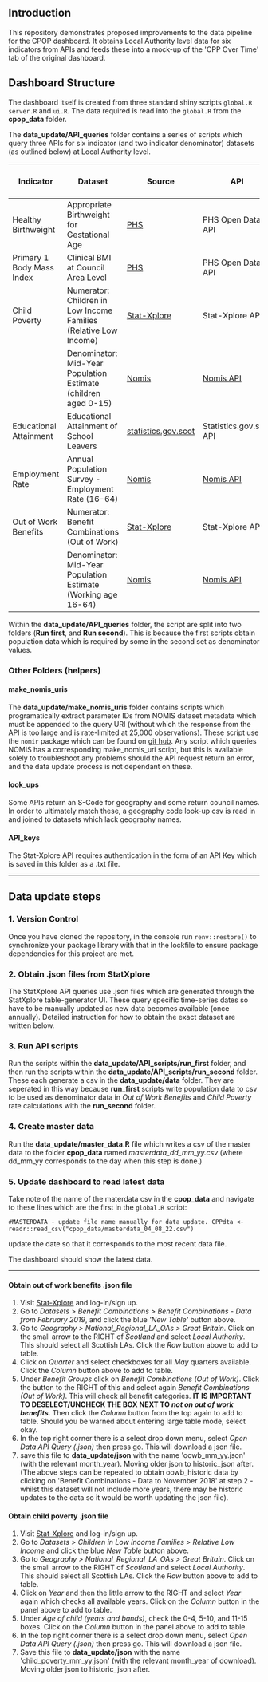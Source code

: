 ## Introduction

This repository demonstrates proposed improvements to the data pipeline for the CPOP dashboard. It obtains Local Authority level data for six indicators from APIs and feeds these into a mock-up of the 'CPP Over Time' tab of the original dashboard. 

## Dashboard Structure

The dashboard itself is created from three standard shiny scripts `global.R` `server.R` and `ui.R`. The data required is read into the  `global.R` from the **cpop_data** folder.

The **data_update/API_queries** folder contains a series of scripts which query three APIs for six indicator (and two indicator denominator) datasets (as outlined below) at Local Authority level.


| Indicator | Dataset | Source | API | Cusom Package required? | Script Name
| ---       | ---     | ---    | --- |    --- | --- |
|Healthy Birthweight | Appropriate Birthweight for Gestational Age |[PHS](https://www.opendata.nhs.scot/dataset/births-in-scottish-hospitals/resource/a5d4de3f-e340-455f-b4e4-e26321d09207) | PHS Open Data API | [phsopendata()](https://github.com/Public-Health-Scotland/phsopendata) | run_second/healthy_birthweight.R |
|Primary 1 Body Mass Index | Clinical BMI at Council Area Level | [PHS](https://www.opendata.nhs.scot/dataset/primary-1-body-mass-index-bmi-statistics/resource/4a3daa0f-1580-4a59-ac9e-64d9a31a4429) | PHS Open Data API | [phsopendata()](https://github.com/Public-Health-Scotland/phsopendata) | run_second/primary_1_body_mass_index.R |
|Child Poverty | Numerator: Children in Low Income Families (Relative Low Income) | [Stat-Xplore](https://stat-xplore.dwp.gov.uk/webapi/jsf/login.xhtml) | Stat-Xplore API |  [statxplorer()](https://github.com/houseofcommonslibrary/statxplorer) | run_second/child_poverty.R |
| | Denominator: Mid-Year Population Estimate (children aged 0-15) |[Nomis](https://www.nomisweb.co.uk/datasets/apsnew) | [Nomis API](https://www.nomisweb.co.uk/api/v01/help) | _none_ | run_first/child_and_working_age_populations.R |
|Educational Attainment | Educational Attainment of School Leavers | [statistics.gov.scot](https://statistics.gov.scot/data/educational-attainment-of-school-leavers) | Statistics.gov.scot API | _none_ | run_second/educational_attainment.R |
|Employment Rate | Annual Population Survey - Employment Rate (16-64) | [Nomis](https://www.nomisweb.co.uk/datasets/apsnew) | [Nomis API](https://www.nomisweb.co.uk/api/v01/help) | _none_ | run_second/employment_rate.R |
|Out of Work Benefits | Numerator: Benefit Combinations (Out of Work) | [Stat-Xplore](https://stat-xplore.dwp.gov.uk/webapi/jsf/login.xhtml) | Stat-Xplore API | [statxplorer()](https://github.com/houseofcommonslibrary/statxplorer) | run_second/out_of_work_benefirs.R |
| | Denominator: Mid-Year Population Estimate (Working age 16-64) |[Nomis](https://www.nomisweb.co.uk/datasets/apsnew) | [Nomis API](https://www.nomisweb.co.uk/api/v01/help) | _none_ | run_first/child_and_working_age_populations.R |

Within the **data_update/API_queries** folder, the script are split into two folders (**Run first**, and **Run second**). This is because the first scripts obtain population data which is required by some in the second set as denominator values. 

### Other Folders (helpers)

#### make_nomis_uris
The **data_update/make_nomis_uris** folder contains scripts which programatically extract parameter IDs from NOMIS dataset metadata which must be appended to the query URI (without which the response from the API is too large and is rate-limited at 25,000 observations). These script use the `nomir` package which can be found on [git hub](https://github.com/ropensci/nomisr). Any script which queries NOMIS has a corresponding make_nomis_uri script, but this is available solely to troubleshoot any problems should the API request return an error, and the data update process is not dependant on these.

#### look_ups
Some APIs return an S-Code for geography and some return council names. In order to ultimately match these, a geography code look-up csv is read in and joined to datasets which lack geography names. 

#### API_keys
The Stat-Xplore API requires authentication in the form of an API Key which is saved in this folder as a .txt file.

***

## Data update steps 

### 1. Version Control
Once you have cloned the repository, in the console run `renv::restore()` to synchronize your package library with that in the lockfile to ensure package dependencies for this project are met.

### 2. Obtain .json files from StatXplore
The StatXplore API queries use .json files which are generated through the StatXplore table-generator UI. These query specific time-series dates so have to be manually updated as new data becomes available (once annually). Detailed instruction for how to obtain the exact dataset are written below.

### 3. Run API scripts
Run the scripts within the **data_update/API_scripts/run_first** folder, and then run the scripts within the **data_update/API_scripts/run_second** folder. These each generate a csv in the **data_update/data** folder. They are seperated in this way because **run_first** scripts write population data to csv to be used as denominator data in _Out of Work Benefits_ and _Child Poverty_ rate calculations with the **run_second** folder.

### 4. Create master data
Run the **data_update/master_data.R** file which writes a csv of the master data to the folder **cpop_data** named _masterdata_dd_mm_yy.csv_ (where dd_mm_yy corresponds to the day when this step is done.)

### 5. Update dashboard to read latest data
Take note of the name of the materdata csv in the **cpop_data** and navigate to these lines which are the first in the `global.R` script:

`#MASTERDATA - update file name manually for data update.
CPPdta <- readr::read_csv("cpop_data/masterdata_04_08_22.csv")`

update the date so that it corresponds to the most recent data file.

The dashboard should show the latest data.

***

#### Obtain out of work benefits .json file
1. Visit [Stat-Xplore](https://stat-xplore.dwp.gov.uk/webapi/jsf/login.xhtml) and log-in/sign up.
2. Go to  _Datasets > Benefit Combinations > Benefit Combinations - Data from February 2019_, and click the blue _'New Table'_ button above.
3. Go to  _Geography > National_Regional_LA_OAs > Great Britain_. Click on the small arrow to the RIGHT of _Scotland_ and select _Local Authority_. This should select all Scottish LAs. Click the _Row_ button above to add to table.
4. Click on _Quarter_ and select checkboxes for all _May_ quarters available. Click the _Column_ button above to add to table.
5. Under _Benefit Groups_ click on _Benefit Combinations (Out of Work)_. Click the button to the RIGHT of this and select again _Benefit Combinations (Out of Work)_. This will check all benefit categories. **IT IS IMPORTANT TO DESELECT/UNCHECK THE BOX NEXT TO _not on out of work benefits_**. Then click the _Column_ button from the top again to add to table. Should you be warned about entering large table mode, select okay.
6. In the top right corner there is a select drop down menu, select _Open Data API Query (.json)_ then press go. This will download a json file.
7. save this file to **data_update/json** with the name 'oowb_mm_yy.json' (with the relevant month_year). Moving older json to historic_json after.
(The above steps can be repeated to obtain oowb_historic data by clicking on 'Benefit Combinations - Data to November 2018' at step 2 - whilst this dataset will not include more years, there may be historic updates to the data so it would be worth updating the json file).

#### Obtain child poverty .json file
1. Visit [Stat-Xplore](https://stat-xplore.dwp.gov.uk/webapi/jsf/login.xhtml) and log-in/sign up.
2. Go to _Datasets > Children in Low Income Families > Relative Low Income_ and click the blue _New Table_ button above.
3. Go to _Geography > National_Regional_LA_OAs > Great Britain_. Click on the small arrow to the RIGHT of _Scotland_ and select _Local Authority_. This should select all Scottish LAs. Click the _Row_ button above to add to table.
4. Click on _Year_ and then the little arrow to the RIGHT and select _Year_ again which checks all available years. Click on the _Column_ button in the panel above to add to table.
5. Under _Age of child (years and bands)_, check the 0-4, 5-10, and 11-15 boxes. Click on the _Column_ button in the panel above to add to table.
6. In the top right corner there is a select drop down menu, select _Open Data API Query (.json)_ then press go. This will download a json file.
7. Save this file to **data_update/json** with the name 'child_poverty_mm_yy.json' (with the relevant month_year of download). Moving older json to historic_json after.
